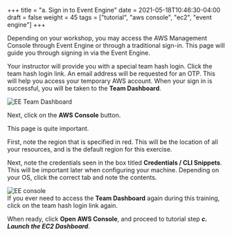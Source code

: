 +++
title = "a. Sign in to Event Engine"
date = 2021-05-18T10:46:30-04:00
draft = false
weight = 45 
tags = ["tutorial", "aws console", "ec2", "event engine"]
+++

Depending on your workshop, you may access the AWS Management Console through Event Engine or through a traditional sign-in. This page will guide you through signing in via the Event Engine.  
  
Your instructor will provide you with a special team hash login. 
Click the team hash login link. An email address will be requested for an OTP. This will help you access your temporary AWS account. When your sign in is successful, you will be taken to the **Team Dashboard**. 
  
![EE Team Dashboard](/images/hpc-aws-parallelcluster-workshop/EE_Dashboard.png)  
    
Next, click on the **AWS Console** button.  

This page is quite important.  
  
First, note the region that is specified in red. This will be the location of all your resources, and is the default region for this exercise.  
  
Next, note the credentials seen in the box titled **Credentials / CLI Snippets**. This will be important later when configuring your machine. Depending on your OS, click the correct tab and note the contents. 
  
![EE console](/images/hpc-aws-parallelcluster-workshop/EE_console_login.png)  
If you ever need to access the **Team Dashboard** again during this training, click on the team hash login link again.  
   
When ready, click **Open AWS Console**, and proceed to tutorial step ***c. Launch the EC2 Dashboard***. 
